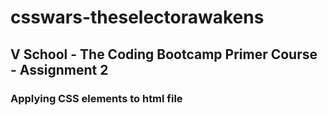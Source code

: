 # csswars-theselectorawakens

## V School - The Coding Bootcamp Primer Course - Assignment 2

### Applying CSS elements to html file
